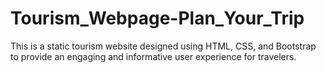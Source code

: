 # Tourism_Webpage-Plan_Your_Trip
This is a static tourism website designed using HTML, CSS, and Bootstrap to provide an engaging and informative user experience for travelers.
